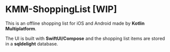 # KMM-ShoppingList [WIP]
This is an offline shopping list for iOS and Android made by **Kotlin Multiplatform**. 

The UI is built with **SwiftUI/Compose** and the shopping list items are stored in a **sqldelight** database.

<!---
add screenshots 

[comment]: <> See also [my post on Medium](https://kkaan.medium.com/) about this project ✍️
-->
